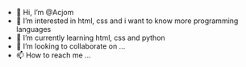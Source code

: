 - 👋 Hi, I’m @Acjom
- 👀 I’m interested in html, css and i want to know more programming languages
- 🌱 I’m currently learning html, css and python
- 💞️ I’m looking to collaborate on ...
- 📫 How to reach me ...

<!---
Acjom/Acjom is a ✨ special ✨ repository because its `README.md` (this file) appears on your GitHub profile.
You can click the Preview link to take a look at your changes.
--->
